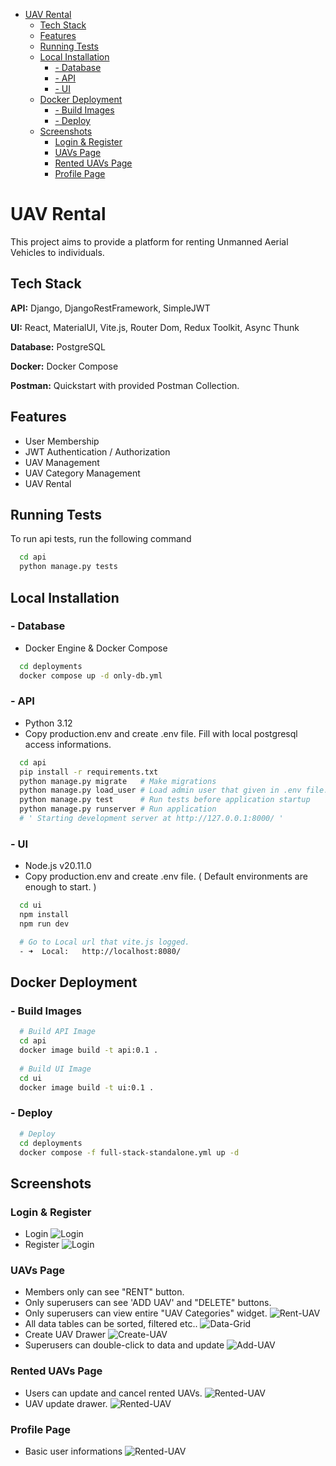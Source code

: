 <!-- TOC start  -->

- [UAV Rental](#uav-rental)
   * [Tech Stack](#tech-stack)
   * [Features](#features)
   * [Running Tests](#running-tests)
   * [Local Installation](#local-installation)
      + [-  Database](#---database)
      + [- API ](#--api)
      + [- UI](#--ui)
   * [Docker Deployment](#docker-deployment)
      + [-  Build Images](#---build-images)
      + [-  Deploy](#---deploy)
   * [Screenshots](#screenshots)
      + [Login & Register](#login--register)
      + [UAVs Page](#uavs-page)
      + [Rented UAVs Page](#rented-uavs-page)
      + [Profile Page](#profile-page)

<!-- TOC end -->


# UAV Rental

This project aims to provide a platform for renting Unmanned Aerial Vehicles to individuals. 

## Tech Stack

**API:** Django, DjangoRestFramework, SimpleJWT

**UI:** React, MaterialUI, Vite.js, Router Dom, Redux Toolkit, Async Thunk

**Database:** PostgreSQL

**Docker:** Docker Compose

**Postman:** Quickstart with provided Postman Collection.

## Features

- User Membership
- JWT Authentication / Authorization
- UAV Management 
- UAV Category Management
- UAV Rental
## Running Tests

To run api tests, run the following command

```bash
  cd api
  python manage.py tests
```


## Local Installation

### -  Database
- Docker Engine & Docker Compose
```bash
  cd deployments
  docker compose up -d only-db.yml

```
    
### - API 
- Python 3.12
- Copy production.env and create .env file. Fill with local postgresql access informations.
```bash
  cd api
  pip install -r requirements.txt
  python manage.py migrate   # Make migrations
  python manage.py load_user # Load admin user that given in .env file.
  python manage.py test      # Run tests before application startup
  python manage.py runserver # Run application
  # ' Starting development server at http://127.0.0.1:8000/ '
```

### - UI
- Node.js v20.11.0
- Copy production.env and create .env file. ( Default environments are enough to start. )
```bash
  cd ui
  npm install
  npm run dev

  # Go to Local url that vite.js logged. 
  - ➜  Local:   http://localhost:8080/
```

## Docker Deployment

### -  Build Images
```bash
  # Build API Image
  cd api
  docker image build -t api:0.1 .
  
  # Build UI Image
  cd ui
  docker image build -t ui:0.1 .
```
### -  Deploy
```bash
  # Deploy
  cd deployments
  docker compose -f full-stack-standalone.yml up -d 
```
## Screenshots

### Login & Register
- Login
![Login](demo/auth-login.png)
- Register
![Login](demo/auth-register.png)

### UAVs Page
- Members only can see "RENT" button.
- Only superusers can see 'ADD UAV' and "DELETE" buttons.
- Only superusers can view entire "UAV Categories" widget.
![Rent-UAV](demo/platform-rent-uav.png)
- All data tables can be sorted, filtered etc..
![Data-Grid](demo/datagrid-features.png)
- Create UAV Drawer
![Create-UAV](demo/platform-rent-uav-create-uav.png)
- Superusers can double-click to data and update
![Add-UAV](demo/platform-rent-uav-updated-uav.png)

### Rented UAVs Page
- Users can update and cancel rented UAVs.
![Rented-UAV](demo/platform-rented-uav.png)
- UAV update drawer.
![Rented-UAV](demo/platform-rented-uav-update.png)

### Profile Page
- Basic user informations
![Rented-UAV](demo/profile.png)
